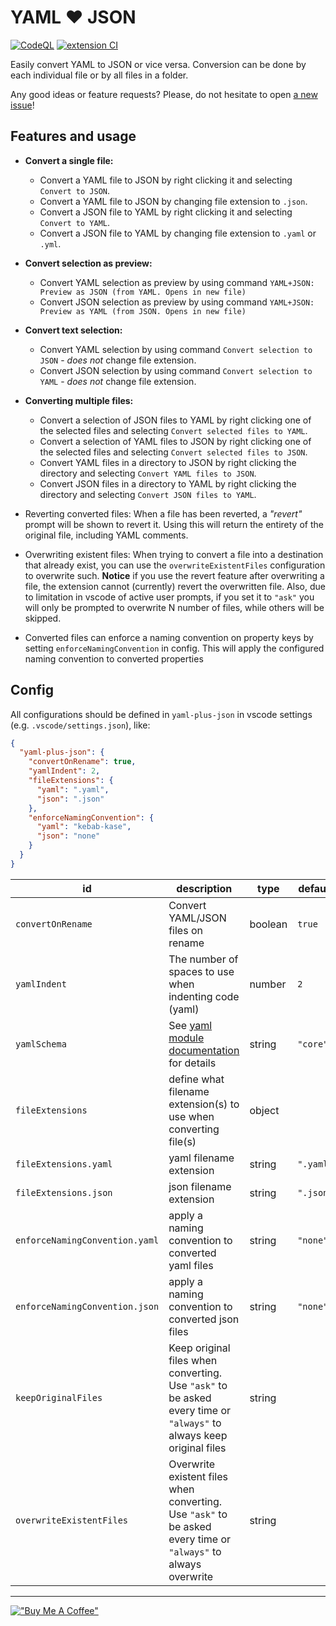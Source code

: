 # YAML :heart: JSON

[![CodeQL](https://github.com/hilleer/vscode-yaml-plus-json/actions/workflows/github-code-scanning/codeql/badge.svg)](https://github.com/hilleer/vscode-yaml-plus-json/actions/workflows/github-code-scanning/codeql)
[![extension CI](https://github.com/hilleer/vscode-yaml-plus-json/actions/workflows/ci.yaml/badge.svg)](https://github.com/hilleer/vscode-yaml-plus-json/actions/workflows/ci.yaml)

Easily convert YAML to JSON or vice versa. Conversion can be done by each individual file or by all files in a folder.

Any good ideas or feature requests? Please, do not hesitate to open [a new issue](https://github.com/hilleer/vscode-yaml-plus-json/issues/new)!

## Features and usage

* **Convert a single file:**
  * Convert a YAML file to JSON by right clicking it and selecting `Convert to JSON`.
  * Convert a YAML file to JSON by changing file extension to `.json`.
  * Convert a JSON file to YAML by right clicking it and selecting `Convert to YAML`.
  * Convert a JSON file to YAML by changing file extension to `.yaml` or `.yml`.
* **Convert selection as preview:**
  * Convert YAML selection as preview by using command `YAML+JSON: Preview as JSON (from YAML. Opens in new file)`
  * Convert JSON selection as preview by using command `YAML+JSON: Preview as YAML (from JSON. Opens in new file)`
* **Convert text selection:**
  * Convert YAML selection by using command `Convert selection to JSON` - _does not_ change file extension.
  * Convert JSON selection by using command `Convert selection to YAML` - _does not_ change file extension.
* **Converting multiple files:**
  * Convert a selection of JSON files to YAML by right clicking one of the selected files and selecting `Convert selected files to YAML`.
  * Convert a selection of YAML files to JSON by right clicking one of the selected files and selecting `Convert selected files to JSON`.
  * Convert YAML files in a directory to JSON by right clicking the directory and selecting `Convert YAML files to JSON`.
  * Convert JSON files in a directory to YAML by right clicking the directory and selecting `Convert JSON files to YAML`.

* Reverting converted files: When a file has been reverted, a _"revert"_ prompt will be shown to revert it. Using this will return the entirety of the original file, including YAML comments.
* Overwriting existent files: When trying to convert a file into a destination that already exist, you can use the `overwriteExistentFiles` configuration to overwrite such. **Notice** if you use the revert feature after overwriting a file, the extension cannot (currently) revert the overwritten file. Also, due to limitation in vscode of active user prompts, if you set it to `"ask"` you will only be prompted to overwrite N number of files, while others will be skipped.
* Converted files can enforce a naming convention on property keys by setting `enforceNamingConvention` in config. This will apply the configured naming convention to converted properties

## Config

All configurations should be defined in `yaml-plus-json` in vscode settings (e.g. `.vscode/settings.json`), like:

```json
{
  "yaml-plus-json": {
    "convertOnRename": true,
    "yamlIndent": 2,
    "fileExtensions": {
      "yaml": ".yaml",
      "json": ".json"
    },
    "enforceNamingConvention": {
      "yaml": "kebab-kase",
      "json": "none"
    }
  }
}
```

| id                                | description                                                                                                               | type    | default   | example          |
|-----------------------------------|---------------------------------------------------------------------------------------------------------------------------|---------|-----------|------------------|
| `convertOnRename`                 | Convert YAML/JSON files on rename                                                                                         | boolean | `true`    | `false`          |
| `yamlIndent`                      | The number of spaces to use when indenting code (yaml)                                                                    | number  | `2`       | `4`              |
| `yamlSchema`                      | See [yaml module documentation](https://github.com/eemeli/yaml/blob/master/docs/03_options.md#schema-options) for details | string  | `"core"`  | `"json"`         |
| `fileExtensions`                  | define what filename extension(s) to use when converting file(s)                                                          | object  |           |                  |
| `fileExtensions.yaml`             | yaml filename extension                                                                                                   | string  | `".yaml"` | `".yml"`         |
| `fileExtensions.json`             | json filename extension                                                                                                   | string  | `".json"` | `".json"`        |
| `enforceNamingConvention.yaml`    | apply a naming convention to converted yaml files                                                                         | string  | `"none"`  | `"kebab-case"`   |
| `enforceNamingConvention.json`    | apply a naming convention to converted json files                                                                         | string  | `"none"`  | `"PascalCase"`   |
| `keepOriginalFiles`               | Keep original files when converting. Use `"ask"` to be asked every time or `"always"` to always keep original files       | string  |           | `"always"`       |
| `overwriteExistentFiles`          | Overwrite existent files when converting. Use `"ask"` to be asked every time or `"always"` to always overwrite            | string  |           | `"always"`       |

---

[!["Buy Me A Coffee"](https://www.buymeacoffee.com/assets/img/custom_images/orange_img.png)](https://www.buymeacoffee.com/hilleer)
